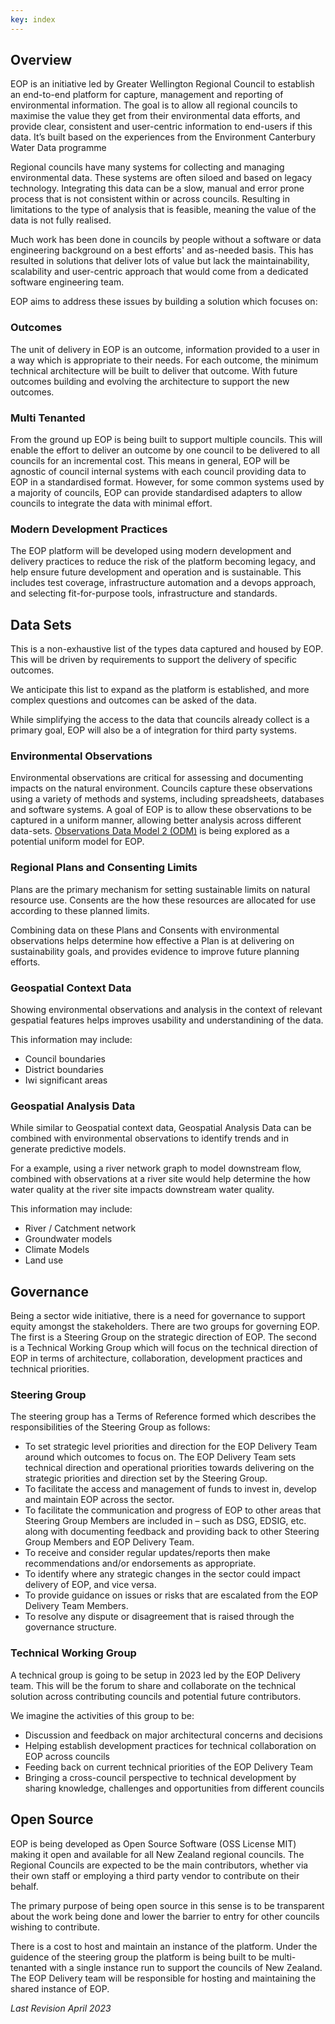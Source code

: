 ```yaml
---
key: index
---
```


## Overview

EOP is an initiative led by Greater Wellington Regional Council to establish an
end-to-end platform for capture, management and reporting of environmental
information. The goal is to allow all regional councils to maximise the value
they get from their environmental data efforts, and provide clear, consistent
and user-centric information to end-users if this data. It’s built based on the
experiences from the Environment Canterbury Water Data programme

Regional councils have many systems for collecting and managing environmental
data. These systems are often siloed and based on legacy technology. Integrating
this data can be a slow, manual and error prone process that is not consistent
within or across councils. Resulting in limitations to the type of analysis that
is feasible, meaning the value of the data is not fully realised.

Much work has been done in councils by people without a software or data
engineering background on a best efforts' and as-needed basis. This has resulted
in solutions that deliver lots of value but lack the maintainability,
scalability and user-centric approach that would come from a dedicated software
engineering team.

EOP aims to address these issues by building a solution which focuses on:

<h3 id="outcomes">Outcomes</h3>

The unit of delivery in EOP is an outcome, information provided to a user in a
way which is appropriate to their needs. For each outcome, the minimum technical
architecture will be built to deliver that outcome. With future outcomes
building and evolving the architecture to support the new outcomes.

### Multi Tenanted

From the ground up EOP is being built to support multiple councils. This will
enable the effort to deliver an outcome by one council to be delivered to all
councils for an incremental cost. This means in general, EOP will be agnostic of
council internal systems with each council providing data to EOP in a
standardised format. However, for some common systems used by a majority of
councils, EOP can provide standardised adapters to allow councils to integrate
the data with minimal effort.

### Modern Development Practices

The EOP platform will be developed using modern development and delivery
practices to reduce the risk of the platform becoming legacy, and help ensure
future development and operation and is sustainable. This includes test
coverage, infrastructure automation and a devops approach, and selecting
fit-for-purpose tools, infrastructure and standards.

## Data Sets

This is a non-exhaustive list of the types data captured and housed by EOP. This
will be driven by requirements to support the delivery of specific outcomes.

We anticipate this list to expand as the platform is established, and more
complex questions and outcomes can be asked of the data.

While simplifying the access to the data that councils already collect is a
primary goal, EOP will also be a of integration for third party systems.

### Environmental Observations

Environmental observations are critical for assessing and documenting impacts on
the natural environment. Councils capture these observations using a variety of
methods and systems, including spreadsheets, databases and software systems. A
goal of EOP is to allow these observations to be captured in a uniform manner,
allowing better analysis across different data-sets.
[Observations Data Model 2 (ODM)](https://www.odm2.org/ODM2/ODM2Overview.html)
is being explored as a potential uniform model for EOP.

### Regional Plans and Consenting Limits

Plans are the primary mechanism for setting sustainable limits on natural
resource use. Consents are the how these resources are allocated for use
according to these planned limits.

Combining data on these Plans and Consents with environmental observations helps
determine how effective a Plan is at delivering on sustainability goals, and
provides evidence to improve future planning efforts.

### Geospatial Context Data

Showing environmental observations and analysis in the context of relevant
gespatial features helps improves usability and understandining of the data.

This information may include:

- Council boundaries
- District boundaries
- Iwi significant areas

### Geospatial Analysis Data

While similar to Geospatial context data, Geospatial Analysis Data can be
combined with environmental observations to identify trends and in generate
predictive models.

For a example, using a river network graph to model downstream flow, combined
with observations at a river site would help determine the how water quality at
the river site impacts downstream water quality.

This information may include:

- River / Catchment network
- Groundwater models
- Climate Models
- Land use

## Governance

Being a sector wide initiative, there is a need for governance to support equity
amongst the stakeholders. There are two groups for governing EOP. The first is a
Steering Group on the strategic direction of EOP. The second is a Technical
Working Group which will focus on the technical direction of EOP in terms of
architecture, collaboration, development practices and technical priorities.

<h3 id="steering-group">Steering Group</h3>

The steering group has a Terms of Reference formed which describes the
responsibilities of the Steering Group as follows:

- To set strategic level priorities and direction for the EOP Delivery Team
  around which outcomes to focus on. The EOP Delivery Team sets technical
  direction and operational priorities towards delivering on the strategic
  priorities and direction set by the Steering Group.
- To facilitate the access and management of funds to invest in, develop and
  maintain EOP across the sector.
- To facilitate the communication and progress of EOP to other areas that
  Steering Group Members are included in – such as DSG, EDSIG, etc. along with
  documenting feedback and providing back to other Steering Group Members and
  EOP Delivery Team.
- To receive and consider regular updates/reports then make recommendations
  and/or endorsements as appropriate.
- To identify where any strategic changes in the sector could impact delivery of
  EOP, and vice versa.
- To provide guidance on issues or risks that are escalated from the EOP
  Delivery Team Members.
- To resolve any dispute or disagreement that is raised through the governance
  structure.

<h3 id="technical-working-group">Technical Working Group</h3>

A technical group is going to be setup in 2023 led by the EOP Delivery team.
This will be the forum to share and collaborate on the technical solution across
contributing councils and potential future contributors.

We imagine the activities of this group to be:

- Discussion and feedback on major architectural concerns and decisions
- Helping establish development practices for technical collaboration on EOP
  across councils
- Feeding back on current technical priorities of the EOP Delivery Team
- Bringing a cross-council perspective to technical development by sharing
  knowledge, challenges and opportunities from different councils

## Open Source

EOP is being developed as Open Source Software (OSS License MIT) making it open
and available for all New Zealand regional councils. The Regional Councils are
expected to be the main contributors, whether via their own staff or employing a
third party vendor to contribute on their behalf.

The primary purpose of being open source in this sense is to be transparent
about the work being done and lower the barrier to entry for other councils
wishing to contribute.

There is a cost to host and maintain an instance of the platform. Under the
guidence of the steering group the platform is being built to be multi-tenanted
with a single instance run to support the councils of New Zealand. The EOP
Delivery team will be responsible for hosting and maintaining the shared
instance of EOP.

_Last Revision April 2023_
